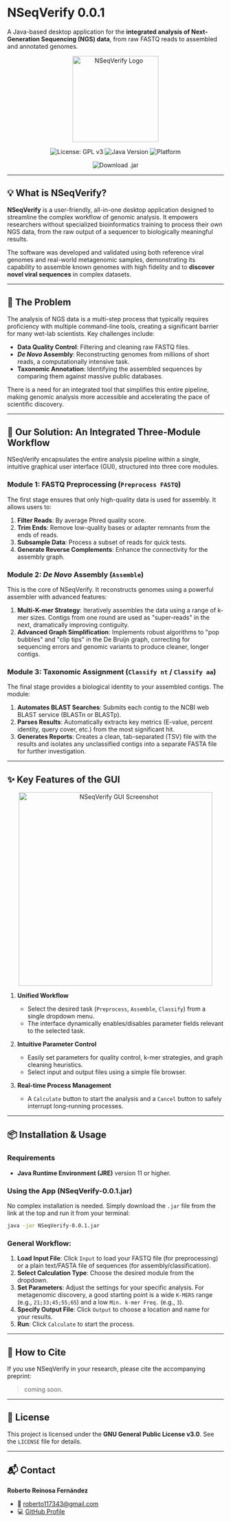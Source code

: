 # NSeqVerify 0.0.1

A Java-based desktop application for the **integrated analysis of Next-Generation Sequencing (NGS) data**, from raw FASTQ reads to assembled and annotated genomes.

<p align="center">
  <img src="[https://raw.githubusercontent.com/roberto117343/NSeqVerify/main/logo.png](https://github.com/roberto117343/NSeqVerify/blob/main/NSeqVerify/logo%20NSeqVerify.png)" 
       alt="NSeqVerify Logo" width="200"/>
</p>

<p align="center">
  <img src="https://img.shields.io/badge/License-GPLv3-blue.svg" alt="License: GPL v3"/>
  <img src="https://img.shields.io/badge/Java-11+-orange.svg" alt="Java Version"/>
  <img src="https://img.shields.io/badge/Platform-Cross--Platform-lightgrey.svg" alt="Platform"/>
</p>

    
<p align="center">
  <a href="https://raw.githubusercontent.com/roberto117343/NSeqVerify/main/NSeqVerify/target/NSeqVerify-0.0.1.jar" style="text-decoration:none;">
    <img src="https://img.shields.io/badge/Download-NSeqVerify--0.0.1.jar-brightgreen?style=for-the-badge&logo=github" alt="Download .jar"/>
  </a>
</p>
<!-- 
NOTA: Para que este enlace de descarga funcione, debes ir a la sección "Releases" en tu repositorio de GitHub, 
crear un nuevo release con la etiqueta 'v0.0.1' y adjuntar tu archivo NSeqVerify-0.0.1.jar. 
-->

---

## 💡 What is NSeqVerify?

**NSeqVerify** is a user-friendly, all-in-one desktop application designed to streamline the complex workflow of genomic analysis. It empowers researchers without specialized bioinformatics training to process their own NGS data, from the raw output of a sequencer to biologically meaningful results.

The software was developed and validated using both reference viral genomes and real-world metagenomic samples, demonstrating its capability to assemble known genomes with high fidelity and to **discover novel viral sequences** in complex datasets.

---

## 🎯 The Problem

The analysis of NGS data is a multi-step process that typically requires proficiency with multiple command-line tools, creating a significant barrier for many wet-lab scientists. Key challenges include:
-   **Data Quality Control**: Filtering and cleaning raw FASTQ files.
-   ***De Novo* Assembly**: Reconstructing genomes from millions of short reads, a computationally intensive task.
-   **Taxonomic Annotation**: Identifying the assembled sequences by comparing them against massive public databases.

There is a need for an integrated tool that simplifies this entire pipeline, making genomic analysis more accessible and accelerating the pace of scientific discovery.

---

## 🔬 Our Solution: An Integrated Three-Module Workflow

NSeqVerify encapsulates the entire analysis pipeline within a single, intuitive graphical user interface (GUI), structured into three core modules.

### **Module 1: FASTQ Preprocessing (`Preprocess FASTQ`)**
The first stage ensures that only high-quality data is used for assembly. It allows users to:
1.  **Filter Reads**: By average Phred quality score.
2.  **Trim Ends**: Remove low-quality bases or adapter remnants from the ends of reads.
3.  **Subsample Data**: Process a subset of reads for quick tests.
4.  **Generate Reverse Complements**: Enhance the connectivity for the assembly graph.

### **Module 2: *De Novo* Assembly (`Assemble`)**
This is the core of NSeqVerify. It reconstructs genomes using a powerful assembler with advanced features:
1.  **Multi-K-mer Strategy**: Iteratively assembles the data using a range of k-mer sizes. Contigs from one round are used as "super-reads" in the next, dramatically improving contiguity.
2.  **Advanced Graph Simplification**: Implements robust algorithms to "pop bubbles" and "clip tips" in the De Bruijn graph, correcting for sequencing errors and genomic variants to produce cleaner, longer contigs.

### **Module 3: Taxonomic Assignment (`Classify nt` / `Classify aa`)**
The final stage provides a biological identity to your assembled contigs. The module:
1.  **Automates BLAST Searches**: Submits each contig to the NCBI web BLAST service (BLASTn or BLASTp).
2.  **Parses Results**: Automatically extracts key metrics (E-value, percent identity, query cover, etc.) from the most significant hit.
3.  **Generates Reports**: Creates a clean, tab-separated (TSV) file with the results and isolates any unclassified contigs into a separate FASTA file for further investigation.

---

## ✨ Key Features of the GUI

<p align="center">
  <img src="https://raw.githubusercontent.com/roberto117343/NSeqVerify/main/gui_screenshot.png" alt="NSeqVerify GUI Screenshot" width="450"/>
</p>
<!-- 
NOTA: Para que la captura de pantalla funcione, sube una imagen llamada 'gui_screenshot.png' a la raíz de tu repositorio. 
-->

1.  **Unified Workflow**
    -   Select the desired task (`Preprocess`, `Assemble`, `Classify`) from a single dropdown menu.
    -   The interface dynamically enables/disables parameter fields relevant to the selected task.

2.  **Intuitive Parameter Control**
    -   Easily set parameters for quality control, k-mer strategies, and graph cleaning heuristics.
    -   Select input and output files using a simple file browser.

3.  **Real-time Process Management**
    -   A `Calculate` button to start the analysis and a `Cancel` button to safely interrupt long-running processes.

---

## 📦 Installation & Usage

### Requirements
*   **Java Runtime Environment (JRE)** version 11 or higher.

### Using the App (NSeqVerify-0.0.1.jar)

No complex installation is needed. Simply download the `.jar` file from the link at the top and run it from your terminal:

```bash
java -jar NSeqVerify-0.0.1.jar
```

### General Workflow:
1.  **Load Input File**: Click `Input` to load your FASTQ file (for preprocessing) or a plain text/FASTA file of sequences (for assembly/classification).
2.  **Select Calculation Type**: Choose the desired module from the dropdown.
3.  **Set Parameters**: Adjust the settings for your specific analysis. For metagenomic discovery, a good starting point is a wide `K-MERS` range (e.g., `21;33;45;55;65`) and a low `Min. k-mer Freq.` (e.g., `3`).
4.  **Specify Output File**: Click `Output` to choose a location and name for your results.
5.  **Run**: Click `Calculate` to start the process.

---

## 📜 How to Cite

If you use NSeqVerify in your research, please cite the accompanying preprint:

> coming soon.

---

## 📄 License

This project is licensed under the **GNU General Public License v3.0**. See the `LICENSE` file for details.

---

## 📬 Contact

**Roberto Reinosa Fernández**
-   📧 roberto117343@gmail.com
-   💻 [GitHub Profile](https://github.com/roberto117343)

